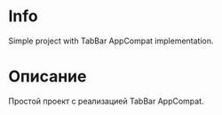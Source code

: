 # Info
Simple project with TabBar AppCompat implementation.

# Описание
Простой проект с реализацией TabBar AppCompat.
